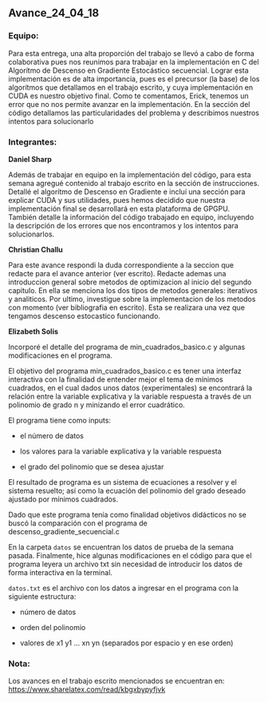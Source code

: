 ## Avance_24_04_18


### Equipo:

Para esta entrega, una alta proporción del trabajo se llevó a cabo de forma colaborativa pues nos reunimos para trabajar en la implementación en C del Algorítmo de Descenso en Gradiente Estocástico secuencial. Lograr esta implementación es de alta importancia, pues es el precursor (la base) de los algorítmos que detallamos en el trabajo escrito, y cuya implementación en CUDA es nuestro objetivo final. Como te comentamos, Erick, tenemos un error que no nos permite avanzar en la implementación. En la sección del código detallamos las particularidades del problema y describimos nuestros intentos para solucionarlo


### Integrantes:

**Daniel Sharp**

Además de trabajar en equipo en la implementación del código, para esta semana agregué contenido al trabajo escrito en la sección de instrucciones. Detallé el algorítmo de Descenso en Gradiente e incluí una sección para explicar CUDA y sus utilidades, pues hemos decidido que nuestra implementación final se desarrollará en esta plataforma de GPGPU. También detalle la información del código trabajado en equipo, incluyendo la descripción de los errores que nos encontramos y los intentos para solucionarlos.

**Christian Challu**



Para este avance respondi la duda correspondiente a la seccion que redacte para el avance anterior (ver escrito). Redacte ademas una introduccion general sobre metodos de optimizacion al inicio del segundo capitulo. En ella se menciona los dos tipos de metodos generales: iterativos y analiticos. Por ultimo, investigue sobre la implementacion de los metodos con momento (ver bibliografia en escrito). Esta se realizara una vez que tengamos descenso estocastico funcionando.


**Elizabeth Solis**

Incorporé el detalle del programa de min_cuadrados_basico.c y algunas modificaciones en el programa.


El objetivo del programa min_cuadrados_basico.c es tener una interfaz interactiva con la finalidad de entender mejor el tema de mínimos cuadrados, en el cual dados unos datos (experimentales) se encontrará la relación entre la variable explicativa y la variable respuesta a través de un polinomio de grado n y minizando el error cuadrático. 


El programa tiene como inputs:

+ el número de datos 

+ los valores para la variable explicativa y la variable respuesta

+ el grado del polinomio que se desea ajustar


El resultado de programa es un sistema de ecuaciones a resolver y el sistema resuelto; así como la ecuación del polinomio del grado deseado ajustado por mínimos cuadrados. 

Dado que este programa tenía como finalidad objetivos didácticos no se buscó la comparación con el programa de descenso_gradiente_secuencial.c

En la carpeta `datos` se encuentran los datos de prueba de la semana pasada.  Finalmente, hice algunas modificaciones en el código para que el programa leyera un archivo txt sin necesidad de introducir los datos de forma interactiva en la terminal.

`datos.txt` es el archivo con los datos a ingresar en el programa con la siguiente estructura:

+ número de datos

+ orden del polinomio

+ valores de x1 y1 ... xn yn (separados por espacio y en ese orden)



### Nota:

Los avances en el trabajo escrito mencionados se encuentran en: 
https://www.sharelatex.com/read/kbgxbypyfjvk









